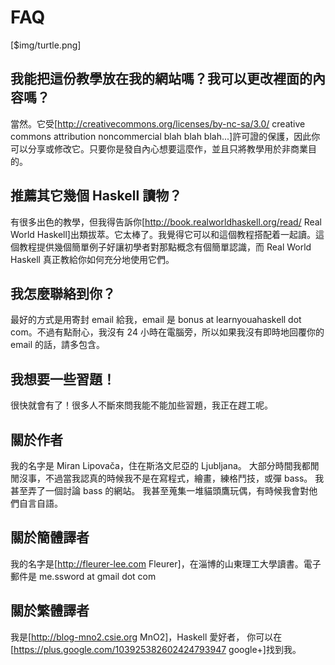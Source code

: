 # FAQ
[$img/turtle.png]

## 我能把這份教學放在我的網站嗎？我可以更改裡面的內容嗎？
當然。它受[http://creativecommons.org/licenses/by-nc-sa/3.0/ creative commons attribution noncommercial blah blah blah...]許可證的保護，因此你可以分享或修改它。只要你是發自內心想要這麼作，並且只將教學用於非商業目的。

## 推薦其它幾個 Haskell 讀物？
有很多出色的教學，但我得告訴你[http://book.realworldhaskell.org/read/ Real World Haskell]出類拔萃。它太棒了。我覺得它可以和這個教程搭配着一起讀。這個教程提供幾個簡單例子好讓初學者對那點概念有個簡單認識，而 Real World Haskell 真正教給你如何充分地使用它們。

## 我怎麼聯絡到你？
最好的方式是用寄封 email 給我，email 是 bonus at learnyouahaskell dot com。不過有點耐心，我沒有 24 小時在電腦旁，所以如果我沒有即時地回覆你的 email 的話，請多包含。

## 我想要一些習題！
很快就會有了！很多人不斷來問我能不能加些習題，我正在趕工呢。

## 關於作者
我的名字是 Miran Lipovača，住在斯洛文尼亞的 Ljubljana。
大部分時間我都閒閒沒事，不過當我認真的時候我不是在寫程式，繪畫，練格鬥技，或彈 bass。
我甚至弄了一個討論 bass 的網站。
我甚至蒐集一堆貓頭鷹玩偶，有時候我會對他們自言自語。

## 關於簡體譯者
我的名字是[http://fleurer-lee.com Fleurer]，在淄博的山東理工大學讀書。電子郵件是 me.ssword at gmail dot com

## 關於繁體譯者
我是[http://blog-mno2.csie.org MnO2]，Haskell 愛好者，
你可以在[https://plus.google.com/103925382602424793947 google+]找到我。
